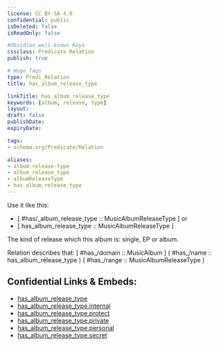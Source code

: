 ```yaml
---
license: CC BY-SA 4.0
confidential: public
isDeleted: false
isReadOnly: false

#Obsidian well-known Keys
cssclass: Predicate Relation
publish: true

# Hugo Tags
type: Predi_Relation
title: has_album_release_type

linkTitle: has_album_release_type
keywords: [album, release, type]
layout: 
draft: false
publishDate:
expiryDate: 

tags:
- schema.org/Predicate/Relation

aliases:
- album-release-type
- album_release_type
- albumReleaseType
- has_album_release_type
---
```


Use it like this: 
- [ #has/_album_release_type :: MusicAlbumReleaseType ] or 
- [ has_album_release_type :: MusicAlbumReleaseType ] 

The kind of release which this album is: single, EP or album.

Relation describes that: 
[ #has_/domain  :: MusicAlbum ]
( #has_/name :: has_album_release_type )
( #has_/range :: MusicAlbumReleaseType )



## Confidential Links & Embeds: 
- [has_album_release_type](../../../../../_public/schema.org/Predicate/Relations/has/has_album_release_type.md) 
- [has_album_release_type.internal](../../../../../_internal/schema.org/Predicate/Relations/has/has_album_release_type.internal.md) 
- [has_album_release_type.protect](../../../../../_protect/schema.org/Predicate/Relations/has/has_album_release_type.protect.md) 
- [has_album_release_type.private](../../../../../_private/schema.org/Predicate/Relations/has/has_album_release_type.private.md) 
- [has_album_release_type.personal](../../../../../_personal/schema.org/Predicate/Relations/has/has_album_release_type.personal.md) 
- [has_album_release_type.secret](../../../../../_secret/schema.org/Predicate/Relations/has/has_album_release_type.secret.md) 
